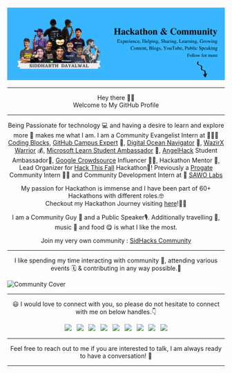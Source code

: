![Siddharth Dayalwal](https://raw.githubusercontent.com/siddharthdayalwal/siddharthdayalwal/master/Images/Twitter%20Header.png)

- - -
<p align="center">
  Hey there 👋🏻 <br>
  Welcome to My GitHub Profile
</p>

- - -

<p align="center">Being Passionate for technology 💻 and having a desire to learn and explore more 💭 makes me what I am. I am a Community Evangelist Intern at 👨🏻‍💻 <a href="https://codingblocks.com/">Coding Blocks</a>, <a href="https://githubcampus.expert/siddharthdayalwal/">GitHub Campus Expert</a> 🚩, <a href="https://do.co/navigators">Digital Ocean Navigator</a> 🐋, <a href="https://wazirx.com/invite/pyuc887b">WazirX Warrior</a> 💰, <a href="https://studentambassadors.microsoft.com/en-US/">Microsoft Learn Student Ambassador</a> 👨, <a href="https://angelhack.com/">AngelHack</a> Student Ambassador👑, <a href="https://crowdsource.google.com/about/">Google Crowdsource</a>  Influencer 🤳🏻, Hackathon Mentor 🎯, Lead Organizer for <a href="https://hackthisfall.tech/">Hack This Fall</a> Hackathon🍁! Previously a <a href="https://progate.com/">Progate</a> Community Intern 🤝🏻 and Community Development Intern at 🔐 <a href="https://sawolabs.com/">SAWO Labs</a></p>

<p align="center">My passion for Hackathon is immense and I have been part of 60+ Hackathons with different roles.🤓<br>Checkout my Hackathon Journey visiting <a href="https://siddharth-hacks.hashnode.dev/hackathon">here</a>!🕺🏻</p>

<p align="center">I am a Community Guy 💖 and a Public Speaker🎙️. Additionally travelling 🧳, music 🎼 and food 😋 is what I like the most.</p>

<p align="center">Join my very own community : <a href="https://siddharth-hacks.live/community">SidHacks Community</a></p>

- - -

<p align="center">
  I like spending my time interacting with community 💪, attending various events 🗓️ & contributing in any way possible.🌟
</p>

![Community Cover](https://raw.githubusercontent.com/siddharthdayalwal/siddharthdayalwal/master/Images/community-cover.png)

- - -
<p align="center"> 😃 I would love to connect with you, so please do not hesitate to connect with me on below handles.👇</p>

<p align="center">
  <a href="https://twitter.com/siddharth_hacks"><img src="https://upload.wikimedia.org/wikipedia/fr/thumb/c/c8/Twitter_Bird.svg/1200px-Twitter_Bird.svg.png" width="25"></img></a>&nbsp;&nbsp;
  <a href="https://www.instagram.com/siddharth_hacks"><img src="https://upload.wikimedia.org/wikipedia/commons/thumb/e/e7/Instagram_logo_2016.svg/768px-Instagram_logo_2016.svg.png" width="25"></img></a>&nbsp;&nbsp;
  <a href="https://www.linkedin.com/in/siddharth-dayalwal/"><img src="https://www.felberpr.com/wp-content/uploads/linkedin-logo.png" width="25"></img></a>&nbsp;&nbsp;
  <a href="mailto:siddharthdayalwal2000@gmail.com"><img src="https://image.flaticon.com/icons/png/512/281/281769.png" width="25"></img></a>&nbsp;&nbsp;
  <a href="https://medium.com/@siddharthdayalwal"><img src="https://upload.wikimedia.org/wikipedia/commons/thumb/e/ec/Medium_logo_Monogram.svg/1200px-Medium_logo_Monogram.svg.png" width="25"></img></a>&nbsp;&nbsp;
  <a href="https://www.youtube.com/c/SiddharthDayalwal?sub_confirmation=1"><img src="https://pngimg.com/uploads/youtube/youtube_PNG19.png" width="25"></img></a>&nbsp;&nbsp;
  <a href="https://www.facebook.com/siddharth.dayalwal"><img src="https://www.miscarriageassociation.org.uk/wp-content/uploads/2019/10/Facebook-Logo.png" width="25"></img></a>&nbsp;&nbsp;
  <a href="https://sessionize.com/siddharthdayalwal"><img src="https://sessionize.com/landing/images/brand/logo/sessionize-avatar.png" width="25"></img></a>&nbsp;&nbsp;
  <a href="https://www.twitch.tv/siddharth_hacks"><img src="https://seeklogo.com/images/T/twitch-tv-logo-51C922E0F0-seeklogo.com.png" width="25"></img></a>
</p>

- - -
<p align="center">
  Feel free to reach out to me if you are interested to talk, I am always ready to have a conversation! 💯
</p>

- - -
